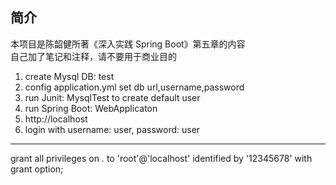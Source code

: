## 简介
本项目是陈韶健所著《深入实践 Spring Boot》第五章的内容  
自己加了笔记和注释，请不要用于商业目的

1. create Mysql DB: test
2. config application.yml set db url,username,password
3. run Junit: MysqlTest to create default user
4. run Spring Boot: WebApplicaton
5. http://localhost
6. login with username: user, password: user
--------------------------------------------
grant all privileges on *.* to 'root'@'localhost'  identified by '12345678' with grant option;